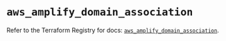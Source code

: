 # `aws_amplify_domain_association`

Refer to the Terraform Registry for docs: [`aws_amplify_domain_association`](https://registry.terraform.io/providers/hashicorp/aws/4.67.0/docs/resources/amplify_domain_association).
